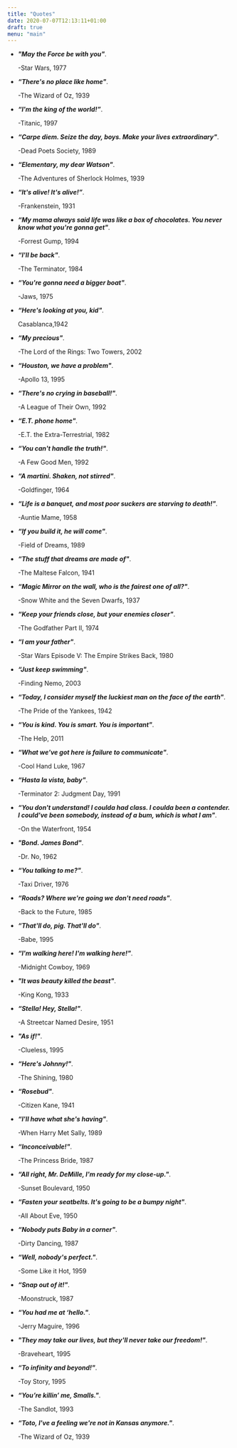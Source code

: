```yaml
---
title: "Quotes"
date: 2020-07-07T12:13:11+01:00
draft: true
menu: "main"
---
```


- _**"May the Force be with you"**_.

     -Star Wars, 1977



- _**“There's no place like home"**_.

     -The Wizard of Oz, 1939



- _**“I'm the king of the world!”**_.

     -Titanic, 1997



- _**“Carpe diem. Seize the day, boys. Make your lives extraordinary"**_. 
  
     -Dead Poets Society, 1989



- _**“Elementary, my dear Watson"**_.

     -The Adventures of Sherlock Holmes, 1939



-  _**“It's alive! It's alive!”**_.

     -Frankenstein, 1931



- _**“My mama always said life was like a box of chocolates. You never know what you're gonna get"**_.

     -Forrest Gump, 1994



- _**“I'll be back"**_.

     -The Terminator, 1984



- _**“You're gonna need a bigger boat"**_.
 
     -Jaws, 1975



- _**“Here's looking at you, kid"**_.

     Casablanca,1942



- _**“My precious"**_.

     -The Lord of the Rings: Two Towers, 2002



- _**“Houston, we have a problem"**_.

     -Apollo 13, 1995



- _**“There's no crying in baseball!"**_.

     -A League of Their Own, 1992



- _**“E.T. phone home"**_.

     -E.T. the Extra-Terrestrial, 1982



- _**“You can't handle the truth!"**_.

     -A Few Good Men, 1992



- _**“A martini. Shaken, not stirred"**_.

     -Goldfinger, 1964



- _**“Life is a banquet, and most poor suckers are starving to death!"**_.

     -Auntie Mame, 1958



- _**“If you build it, he will come"**_.

     -Field of Dreams, 1989



- _**“The stuff that dreams are made of"**_.

     -The Maltese Falcon, 1941



- _**“Magic Mirror on the wall, who is the fairest one of all?"**_.

     -Snow White and the Seven Dwarfs, 1937



- _**“Keep your friends close, but your enemies closer"**_.

     -The Godfather Part II, 1974



- _**“I am your father"**_.

     -Star Wars Episode V: The Empire Strikes Back, 1980



- _**“Just keep swimming"**_.

     -Finding Nemo, 2003



- _**“Today, I consider myself the luckiest man on the face of the earth"**_.

     -The Pride of the Yankees, 1942



- _**“You is kind. You is smart. You is important"**_.

     -The Help, 2011



- _**“What we've got here is failure to communicate"**_.

     -Cool Hand Luke, 1967



- _**“Hasta la vista, baby"**_.

     -Terminator 2: Judgment Day, 1991



- _**“You don't understand! I coulda had class. I coulda been a contender. I could've been somebody, instead of a bum, which is what I am"**_.

     -On the Waterfront, 1954



- _**"Bond. James Bond"**_.

     -Dr. No, 1962



- _**“You talking to me?"**_.

     -Taxi Driver, 1976



- _**“Roads? Where we're going we don't need roads"**_.

     -Back to the Future, 1985



- _**“That'll do, pig. That'll do"**_.

     -Babe, 1995



- _**“I'm walking here! I'm walking here!"**_.

     -Midnight Cowboy, 1969



- _**"It was beauty killed the beast"**_.

     -King Kong, 1933



- _**“Stella! Hey, Stella!"**_.

     -A Streetcar Named Desire, 1951



- _**"As if!"**_.

     -Clueless, 1995



- _**“Here's Johnny!"**_.

     -The Shining, 1980



- _**“Rosebud"**_.

     -Citizen Kane, 1941



- _**“I'll have what she's having"**_.

     -When Harry Met Sally, 1989



- _**“Inconceivable!"**_.

     -The Princess Bride, 1987



- _**“All right, Mr. DeMille, I'm ready for my close-up."**_.

     -Sunset Boulevard, 1950



- _**“Fasten your seatbelts. It's going to be a bumpy night"**_.

     -All About Eve, 1950



- _**“Nobody puts Baby in a corner"**_.

     -Dirty Dancing, 1987



- _**“Well, nobody's perfect."**_.

     -Some Like it Hot, 1959



- _**“Snap out of it!"**_.

     -Moonstruck, 1987



- _**“You had me at ‘hello."**_.

     -Jerry Maguire, 1996



- _**"They may take our lives, but they'll never take our freedom!"**_.

     -Braveheart, 1995



- _**“To infinity and beyond!"**_.

     -Toy Story, 1995



- _**“You’re killin’ me, Smalls."**_.

     -The Sandlot, 1993



- _**“Toto, I've a feeling we're not in Kansas anymore."**_.

     -The Wizard of Oz, 1939